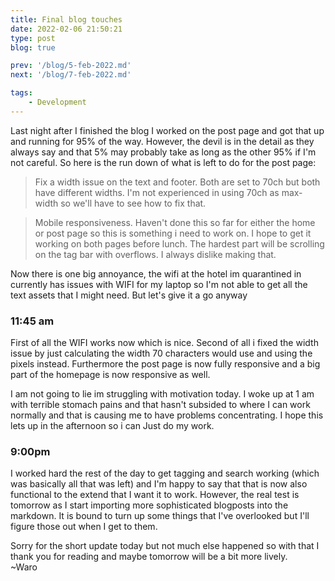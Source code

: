 ```yaml
---
title: Final blog touches
date: 2022-02-06 21:50:21
type: post
blog: true

prev: '/blog/5-feb-2022.md'
next: '/blog/7-feb-2022.md'

tags:
    - Development
---
```


Last night after I finished the blog I worked on the post page and got that up and running
for 95% of the way. However, the devil is in the detail as they always say and that 5% may
probably take as long as the other 95% if I'm not careful. So here is the run down of what
is left to do for the post page:

> Fix a width issue on the text and footer. Both are set to 70ch but both have different
> widths. I'm not experienced in using 70ch as max-width so we'll have to see how to fix
> that.

> Mobile responsiveness. Haven't done this so far for either the home or post page so 
> this is something i need to work on. I hope to get it working on both pages before
> lunch. The hardest part will be scrolling on the tag bar with overflows. I always
> dislike making that.

Now there is one big annoyance, the wifi at the hotel im quarantined in currently has issues
with WIFI for my laptop so I'm not able to get all the text assets that I might need. But let's
give it a go anyway


### 11:45 am
First of all the WIFI works now which is nice. Second of all i fixed the width issue by just
calculating the width 70 characters would use and using the pixels instead. Furthermore the
post page is now fully responsive and a big part of the homepage is now responsive as well.

I am not going to lie im struggling with motivation today. I woke up at 1 am with terrible
stomach pains and that hasn't subsided to where I can work normally and that is causing me to
have problems concentrating. I hope this lets up in the afternoon so i can Just do my work.


### 9:00pm
I worked hard the rest of the day to get tagging and search working (which was basically all that was left) 
and I'm happy to say that that is now also functional to the extend that I want it to work. However, the
real test is tomorrow as I start importing more sophisticated blogposts into the markdown. It is bound
to turn up some things that I've overlooked but I'll figure those out when I get to them.

Sorry for the short update today but not much else happened so with that I thank you for reading and maybe
tomorrow will be a bit more lively.  
~Waro